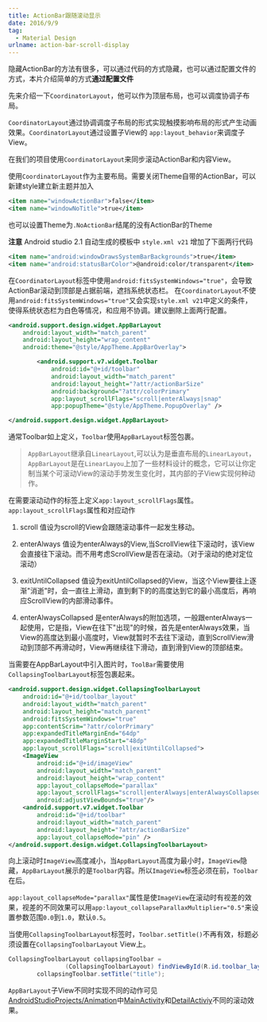 ```yaml
---
title: ActionBar跟随滚动显示
date: 2016/9/9
tag:
  - Material Design
urlname: action-bar-scroll-display
---
```




隐藏ActionBar的方法有很多，可以通过代码的方式隐藏，也可以通过配置文件的方式，本片介绍简单的方式**通过配置文件**

先来介绍一下`CoordinatorLayout`，他可以作为顶层布局，也可以调度协调子布局。

`CoordinatorLayout`通过协调调度子布局的形式实现触摸影响布局的形式产生动画效果。`CoordinatorLayout`通过设置子View的 `app:layout_behavior`来调度子View。

在我们的项目使用`CoordinatorLayout`来同步滚动ActionBar和内容View。

使用`CoordinatorLayout`作为主要布局。需要关闭Theme自带的ActionBar，可以新建style建立新主题并加入
<!--more-->
```xml
<item name="windowActionBar">false</item>
<item name="windowNoTitle">true</item>
```

也可以设置Theme为`.NoActionBar`结尾的没有ActionBar的Theme

**注意** Android studio 2.1 自动生成的模板中 `style.xml v21` 增加了下面两行代码

```xml
<item name="android:windowDrawsSystemBarBackgrounds">true</item>
<item name="android:statusBarColor">@android:color/transparent</item>
```

在`CoordinatorLayout`标签中使用`android:fitsSystemWindows="true"`，会导致ActionBar滚动到顶部是占据前端，遮挡系统状态栏。 在`CoordinatorLayout`不使用`android:fitsSystemWindows="true"`又会实现`style.xml v21`中定义的条件，使得系统状态栏为白色等情况，和应用不协调。建议删除上面两行配置。

```xml
<android.support.design.widget.AppBarLayout
    android:layout_width="match_parent"
    android:layout_height="wrap_content"
    android:theme="@style/AppTheme.AppBarOverlay">

        <android.support.v7.widget.Toolbar
            android:id="@+id/toolbar"
            android:layout_width="match_parent"
            android:layout_height="?attr/actionBarSize"
            android:background="?attr/colorPrimary"
            app:layout_scrollFlags="scroll|enterAlways|snap"
            app:popupTheme="@style/AppTheme.PopupOverlay" />

</android.support.design.widget.AppBarLayout>
```

通常Toolbar如上定义，`Toolbar`使用`AppBarLayout`标签包裹。

> `AppBarLayout`继承自`LinearLayout`,可以认为是垂直布局的`LinearLayout`，`AppBarLayout`是在`LinearLayou`上加了一些材料设计的概念，它可以让你定制当某个可滚动View的滚动手势发生变化时，其内部的子View实现何种动作。

在需要滚动动作的标签上定义`app:layout_scrollFlags`属性。 `app:layout_scrollFlags`属性和对应动作

1. scroll 值设为scroll的View会跟随滚动事件一起发生移动。

2. enterAlways 值设为enterAlways的View,当ScrollView往下滚动时，该View会直接往下滚动。而不用考虑ScrollView是否在滚动。（对于滚动的绝对定位滚动）

3. exitUntilCollapsed 值设为exitUntilCollapsed的View，当这个View要往上逐渐"消逝"时，会一直往上滑动，直到剩下的的高度达到它的最小高度后，再响应ScrollView的内部滑动事件。

4. enterAlwaysCollapsed 是enterAlways的附加选项，一般跟enterAlways一起使用，它是指，View在往下"出现"的时候，首先是enterAlways效果，当View的高度达到最小高度时，View就暂时不去往下滚动，直到ScrollView滑动到顶部不再滑动时，View再继续往下滑动，直到滑到View的顶部结束。

当需要在AppBarLayout中引入图片时，`ToolBar`需要使用`CollapsingToolbarLayout`标签包裹起来。

```xml
<android.support.design.widget.CollapsingToolbarLayout
    android:id="@+id/toolbar_layout"
    android:layout_width="match_parent"
    android:layout_height="match_parent"
    android:fitsSystemWindows="true"
    app:contentScrim="?attr/colorPrimary"
    app:expandedTitleMarginEnd="64dp"
    app:expandedTitleMarginStart="48dp"
    app:layout_scrollFlags="scroll|exitUntilCollapsed">
    <ImageView
        android:id="@+id/imageView"
        android:layout_width="match_parent"
        android:layout_height="wrap_content"
        app:layout_collapseMode="parallax"
        app:layout_scrollFlags="scroll|enterAlways|enterAlwaysCollapsed"
        android:adjustViewBounds="true"/>
    <android.support.v7.widget.Toolbar
        android:id="@+id/toolbar"
        android:layout_width="match_parent"
        android:layout_height="?attr/actionBarSize"
        app:layout_collapseMode="pin" />
</android.support.design.widget.CollapsingToolbarLayout>
```

向上滚动时`ImageView`高度减小，当`AppBarLayout`高度为最小时，`ImageView`隐藏，`AppBarLayout`展示的是`Toolbar`内容。所以`ImageView`标签必须在前，`Toolbar`在后。

`app:layout_collapseMode="parallax"`属性是使`ImageView`在滚动时有视差的效果，视差的不同效果可以用`app:layout_collapseParallaxMultiplier="0.5"`来设置参数范围`0.0`到`1.0`，默认`0.5`。

当使用`CollapsingToolbarLayout`标签时，`Toolbar.setTitle()`不再有效，标题必须设置在`CollapsingToolbarLayout` View上。

```java
CollapsingToolbarLayout collapsingToolbar =
                (CollapsingToolbarLayout) findViewById(R.id.toolbar_layout);
        collapsingToolbar.setTitle("title");
```

`AppBarLayout`子View不同时实现不同的动作可见[AndroidStudioProjects/Animation](https://github.com/maohhgg/AndroidStudioProjects/tree/master/Animation)中[MainActivity](https://github.com/maohhgg/AndroidStudioProjects/blob/master/Animation/app/src/main/java/com/example/mao/animation/MainActivity.java)和[DetailActiviy](https://github.com/maohhgg/AndroidStudioProjects/blob/master/Animation/app/src/main/java/com/example/mao/animation/DetailActivity.java)不同的滚动效果。
